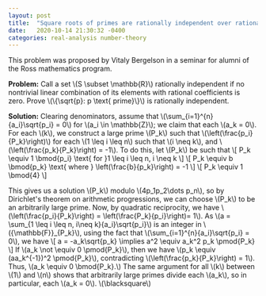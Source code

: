 ```yaml
---
layout: post
title:  "Square roots of primes are rationally independent over rationals"
date:   2020-10-14 21:30:32 -0400
categories: real-analysis number-theory
---
```

This problem was proposed by Vitaly Bergelson in a seminar for alumni of the Ross mathematics program.

**Problem:** Call a set \\(S \subset \mathbb{R}\\) rationally independent if no nontrivial linear combination of its elements with rational coefficients is zero. Prove \\(\\{\sqrt{p}: p \text{ prime}\\}\\) is rationally independent.

**Solution:** Clearing denominators, assume that \\(\sum_{i=1}^{n}{a_i}\sqrt{p_i} = 0\\) for \\(a_i \in \mathbb{Z}\\); we claim that each \\(a_k = 0\\). For each \\(k\\), we construct a large prime \\(P_k\\) such that \\(\left(\frac{p_i}{P_k}\right)\\) for each \\(1 \leq i \leq n\\) such that \\(i \neq k\\), and \\(\left(\frac{p_k}{P_k}\right) = -1\\). To do this, let \\(P_k\\) be such that
\\[ P_k \equiv 1 \bmod{p_i} \text{ for }1 \leq i \leq n, i \neq k \\]
\\[ P_k \equiv b \bmod{p_k} \text{ where } \left(\frac{b}{p_k}\right) = -1 \\]
\\[ P_k \equiv 1 \bmod{4} \\]

This gives us a solution \\(P_k\\) modulo \\(4p_1p_2\dots p_n\\), so by Dirichlet's theorem on arithmetic progressions, we can choose \\(P_k\\) to be an arbitrarily large prime. Now, by quadratic reciprocity, we have \\(\left(\frac{p_i}{P_k}\right) = \left(\frac{P_k}{p_i}\right)= 1\\). As \\(a = \sum_{1 \leq i \leq n, i\neq k}{a_i}\sqrt{p_i}\\) is an integer in \\({\mathbb{F}}\_{P_k}\\), using the fact that \\(\sum_{i=1}^{n}{a_i}\sqrt{p_i} = 0\\), we have
\\[
    a = -a_k\sqrt{p_k} \implies a^2 \equiv a_k^2 p_k \pmod{P_k}
\\]
If \\(a_k \not \equiv 0 \pmod{P_k}\\), then we have \\(p_k \equiv (aa_k^{-1})^2 \pmod{P_k}\\), contradicting \\(\left(\frac{p_k}{P_k}\right) = 1\\). Thus, \\(a_k \equiv 0 \bmod{P_k}.\\) The same argument for all \\(k\\) between \\(1\\) and \\(n\\) shows that arbitrarily large primes divide each \\(a_k\\), so in particular, each \\(a_k = 0\\). \\(\blacksquare\\)
